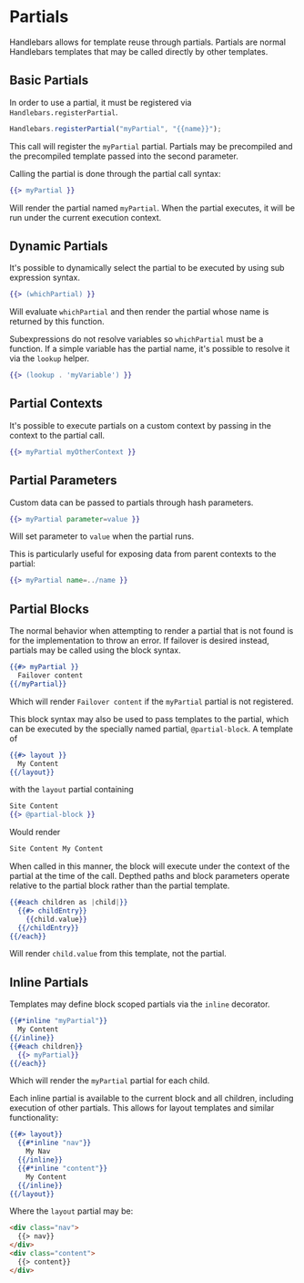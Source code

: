 # Partials

Handlebars allows for template reuse through partials. Partials are normal Handlebars templates that may be called
directly by other templates.

## Basic Partials

In order to use a partial, it must be registered via `Handlebars.registerPartial`.

```js
Handlebars.registerPartial("myPartial", "{{name}}");
```

This call will register the `myPartial` partial. Partials may be precompiled and the precompiled template passed into
the second parameter.

Calling the partial is done through the partial call syntax:

```handlebars
{{> myPartial }}
```

Will render the partial named `myPartial`. When the partial executes, it will be run under the current execution
context.

## Dynamic Partials

It's possible to dynamically select the partial to be executed by using sub expression syntax.

```handlebars
{{> (whichPartial) }}
```

Will evaluate `whichPartial` and then render the partial whose name is returned by this function.

Subexpressions do not resolve variables so `whichPartial` must be a function. If a simple variable has the partial name,
it's possible to resolve it via the `lookup` helper.

```handlebars
{{> (lookup . 'myVariable') }}
```

## Partial Contexts

It's possible to execute partials on a custom context by passing in the context to the partial call.

```handlebars
{{> myPartial myOtherContext }}
```

## Partial Parameters

Custom data can be passed to partials through hash parameters.

```handlebars
{{> myPartial parameter=value }}
```

Will set parameter to `value` when the partial runs.

This is particularly useful for exposing data from parent contexts to the partial:

```handlebars
{{> myPartial name=../name }}
```

## Partial Blocks

The normal behavior when attempting to render a partial that is not found is for the implementation to throw an error.
If failover is desired instead, partials may be called using the block syntax.

```handlebars
{{#> myPartial }}
  Failover content
{{/myPartial}}
```

Which will render `Failover content` if the `myPartial` partial is not registered.

This block syntax may also be used to pass templates to the partial, which can be executed by the specially named
partial, `@partial-block`. A template of

```handlebars
{{#> layout }}
  My Content
{{/layout}}
```

with the `layout` partial containing

```handlebars
Site Content
{{> @partial-block }}
```

Would render

```html
Site Content My Content
```

When called in this manner, the block will execute under the context of the partial at the time of the call. Depthed
paths and block parameters operate relative to the partial block rather than the partial template.

```handlebars
{{#each children as |child|}}
  {{#> childEntry}}
    {{child.value}}
  {{/childEntry}}
{{/each}}
```

Will render `child.value` from this template, not the partial.

## Inline Partials

Templates may define block scoped partials via the `inline` decorator.

```handlebars
{{#*inline "myPartial"}}
  My Content
{{/inline}}
{{#each children}}
  {{> myPartial}}
{{/each}}
```

Which will render the `myPartial` partial for each child.

Each inline partial is available to the current block and all children, including execution of other partials. This
allows for layout templates and similar functionality:

```handlebars
{{#> layout}}
  {{#*inline "nav"}}
    My Nav
  {{/inline}}
  {{#*inline "content"}}
    My Content
  {{/inline}}
{{/layout}}
```

Where the `layout` partial may be:

```html
<div class="nav">
  {{> nav}}
</div>
<div class="content">
  {{> content}}
</div>
```
